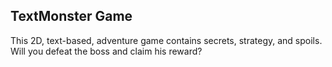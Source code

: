 ## TextMonster Game

This 2D, text-based, adventure game contains secrets, strategy, and spoils. Will you defeat the boss and claim his reward?